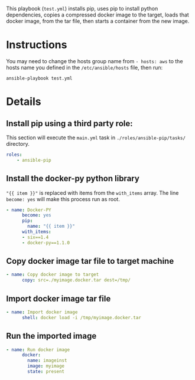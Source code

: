 This playbook (`test.yml`) installs pip, uses pip to install python dependencies,
copies a compressed docker image to the target, loads that docker image, from the
tar file, then starts a container from the new image.

# Instructions
You may need to change the hosts group name from `- hosts: aws` to the hosts name
you defined in the `/etc/ansible/hosts` file, then run:

```
ansible-playbook test.yml
```

# Details

## Install pip using a third party role:
This section will execute the `main.yml` task in `./roles/ansible-pip/tasks/`
directory.
```yaml
roles:
    - ansible-pip
```

## Install the docker-py python library
`"{{ item }}"` is replaced with items from the `with_items` array.
The line ` become: yes` will make this process run as root.
```yaml
- name: Docker-PY
      become: yes
      pip:
        name: "{{ item }}"
      with_items:
      - six==1.4
      - docker-py==1.1.0
```

## Copy docker image tar file to target machine
```yaml
- name: Copy docker image to target 
      copy: src=./myimage.docker.tar dest=/tmp/
```

## Import docker image tar file
```yaml
- name: Import docker image
      shell: docker load -i /tmp/myimage.docker.tar
```

## Run the imported image
```yaml
- name: Run docker image
      docker:
        name: imageinst
        image: myimage
        state: present
```
